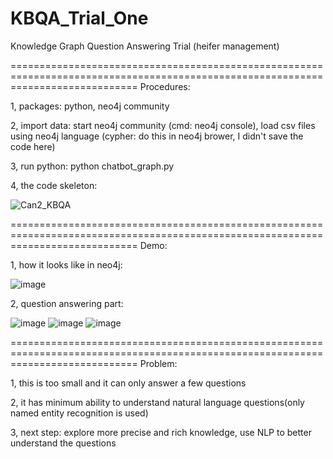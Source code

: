 # KBQA_Trial_One
Knowledge Graph Question Answering Trial (heifer management)

==================================================================================================================================
Procedures:

1, packages:
python, 
neo4j community

2, import data:
start neo4j community (cmd: neo4j console),
load csv files using neo4j language (cypher: do this in neo4j brower, I didn't save the code here)

3, run python:
python chatbot_graph.py

4, the code skeleton:


![Can2_KBQA](https://user-images.githubusercontent.com/77312114/119589555-9d69c280-be05-11eb-9922-067ccce5c747.jpg)


==================================================================================================================================
Demo:

1, how it looks like in neo4j:

![image](https://user-images.githubusercontent.com/77312114/119591353-069f0500-be09-11eb-8bca-22529640574f.png)

2, question answering part:


![image](https://user-images.githubusercontent.com/77312114/119590979-5c26e200-be08-11eb-984f-7818448a09ce.png)
![image](https://user-images.githubusercontent.com/77312114/119590992-62b55980-be08-11eb-95f1-93c9e85c0bd0.png)
![image](https://user-images.githubusercontent.com/77312114/119591005-68ab3a80-be08-11eb-821a-42ecdd69813e.png)



==================================================================================================================================
Problem:

1, this is too small and it can only answer a few questions

2, it has minimum ability to understand natural language questions(only named entity recognition is used)

3, next step: explore more precise and rich knowledge,
              use NLP to better understand the questions
